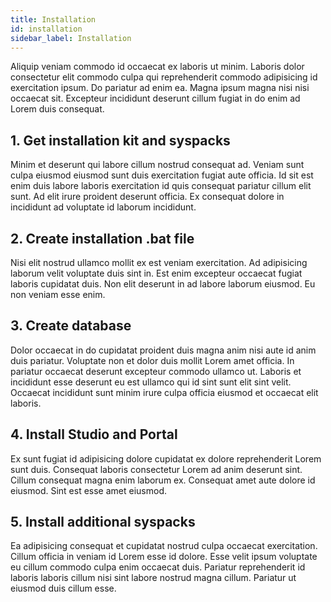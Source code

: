 ```yaml
---
title: Installation
id: installation
sidebar_label: Installation
---
```


<!-- @part src="../parts/installation/h1-installation-description.md" -->

Aliquip veniam commodo id occaecat ex laboris ut minim. Laboris dolor consectetur elit commodo culpa qui reprehenderit commodo adipisicing id exercitation ipsum. Do pariatur ad enim ea. Magna ipsum magna nisi nisi occaecat sit. Excepteur incididunt deserunt cillum fugiat in do enim ad Lorem duis consequat.
<!-- @/part -->

<!-- @part src="../parts/installation/h1-installation-body.md" -->
<!-- Your content goes here, replacing this comment -->
<!-- @/part -->

## 1. Get installation kit and syspacks
<!-- @part src="..\parts/1-get-installation-kit-and-syspacks/h2-1-get-installation-kit-and-syspacks-description.md" -->
Minim et deserunt qui labore cillum nostrud consequat ad. Veniam sunt culpa eiusmod eiusmod sunt duis exercitation fugiat aute officia. Id sit est enim duis labore laboris exercitation id quis consequat pariatur cillum elit sunt. Ad elit irure proident deserunt officia. Ex consequat dolore in incididunt ad voluptate id laborum incididunt.
<!-- @/part -->



<!-- @part src="..\parts/1-get-installation-kit-and-syspacks/h2-1-get-installation-kit-and-syspacks-body.md" -->
<!-- Your content goes here, replacing this comment -->
<!-- @/part -->

## 2. Create installation .bat file
<!-- @part src="..\parts/2-create-installation-bat-file/h2-2-create-installation-bat-file-description.md" -->
Nisi elit nostrud ullamco mollit ex est veniam exercitation. Ad adipisicing laborum velit voluptate duis sint in. Est enim excepteur occaecat fugiat laboris cupidatat duis. Non elit deserunt in ad labore laborum eiusmod. Eu non veniam esse enim.
<!-- @/part -->



<!-- @part src="..\parts/2-create-installation-bat-file/h2-2-create-installation-bat-file-body.md" -->
<!-- Your content goes here, replacing this comment -->
<!-- @/part -->

## 3. Create database
<!-- @part src="..\parts/3-create-database/h2-3-create-database-description.md" -->
Dolor occaecat in do cupidatat proident duis magna anim nisi aute id anim duis pariatur. Voluptate non et dolor duis mollit Lorem amet officia. In pariatur occaecat deserunt excepteur commodo ullamco ut. Laboris et incididunt esse deserunt eu est ullamco qui id sint sunt elit sint velit. Occaecat incididunt sunt minim irure culpa officia eiusmod et occaecat elit laboris.
<!-- @/part -->



<!-- @part src="..\parts/3-create-database/h2-3-create-database-body.md" -->
<!-- Your content goes here, replacing this comment -->
<!-- @/part -->

## 4. Install Studio and Portal
<!-- @part src="..\parts/4-install-studio-and-portal/h2-4-install-studio-and-portal-description.md" -->
Ex sunt fugiat id adipisicing dolore cupidatat ex dolore reprehenderit Lorem sunt duis. Consequat laboris consectetur Lorem ad anim deserunt sint. Cillum consequat magna enim laborum ex. Consequat amet aute dolore id eiusmod. Sint est esse amet eiusmod.
<!-- @/part -->



<!-- @part src="..\parts/4-install-studio-and-portal/h2-4-install-studio-and-portal-body.md" -->
<!-- Your content goes here, replacing this comment -->
<!-- @/part -->

## 5. Install additional syspacks
<!-- @part src="..\parts/5-install-additional-syspacks/h2-5-install-additional-syspacks-description.md" -->
Ea adipisicing consequat et cupidatat nostrud culpa occaecat exercitation. Cillum officia in veniam id Lorem esse id dolore. Esse velit ipsum voluptate eu cillum commodo culpa enim occaecat duis. Pariatur reprehenderit id laboris laboris cillum nisi sint labore nostrud magna cillum. Pariatur ut eiusmod duis cillum esse.
<!-- @/part -->



<!-- @part src="..\parts/5-install-additional-syspacks/h2-5-install-additional-syspacks-body.md" -->
<!-- Your content goes here, replacing this comment -->
<!-- @/part -->

